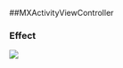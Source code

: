 ##MXActivityViewController

### Effect

![](https://github.com/mexiQQ/MXActivityViewController/blob/master/demo.png)

